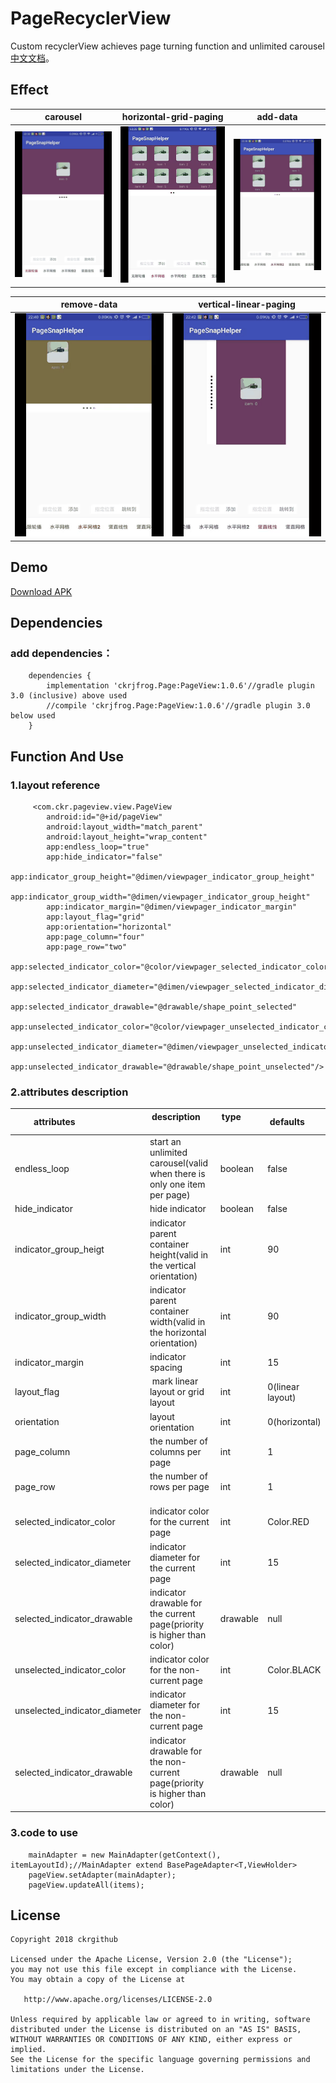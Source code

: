 # PageRecyclerView
Custom recyclerView achieves page turning function and unlimited carousel [中文文档](README-ZH.md)。

## Effect
| carousel     | horizontal-grid-paging    | add-data    |
| ------------ | ------------------------- | ----------- |
| ![](screenRecorder/Screenshot_1.gif) | ![](screenRecorder/Screenshot_2.gif) | ![](screenRecorder/Screenshot_3.gif)

| remove-data  | vertical-linear-paging |
| ------------ | ------------------------- |
| ![](screenRecorder/Screenshot_4.gif) | ![](screenRecorder/Screenshot_5.gif) |

## Demo
[Download APK](apk/app-debug.apk)

## Dependencies
### add dependencies：
```
	dependencies {
		implementation 'ckrjfrog.Page:PageView:1.0.6'//gradle plugin 3.0 (inclusive) above used
		//compile 'ckrjfrog.Page:PageView:1.0.6'//gradle plugin 3.0 below used
	}
```

## Function And Use
### 1.layout reference
```
     <com.ckr.pageview.view.PageView
        android:id="@+id/pageView"
        android:layout_width="match_parent"
        android:layout_height="wrap_content"
        app:endless_loop="true"
        app:hide_indicator="false"
        app:indicator_group_height="@dimen/viewpager_indicator_group_height"
        app:indicator_group_width="@dimen/viewpager_indicator_group_height"
        app:indicator_margin="@dimen/viewpager_indicator_margin"
        app:layout_flag="grid"
        app:orientation="horizontal"
        app:page_column="four"
        app:page_row="two"
        app:selected_indicator_color="@color/viewpager_selected_indicator_color"
        app:selected_indicator_diameter="@dimen/viewpager_selected_indicator_diameter"
        app:selected_indicator_drawable="@drawable/shape_point_selected"
        app:unselected_indicator_color="@color/viewpager_unselected_indicator_color"
        app:unselected_indicator_diameter="@dimen/viewpager_unselected_indicator_diameter"
        app:unselected_indicator_drawable="@drawable/shape_point_unselected"/>
```
### 2.attributes description
| attributes                    | description                   | type              | defaults         |
| ----------------------------- | ----------------------------- | ----------------- | ---------------- |
| endless_loop                  | start an unlimited carousel(valid when there is only one item per page) | boolean  | false		|
| hide_indicator                | hide indicator  														  | boolean  | false	|
| indicator_group_heigt         | indicator parent container height(valid in the vertical orientation) 	  |	 int     | 90		|
| indicator_group_width         | indicator parent container width(valid in the horizontal orientation)   | int      | 90		|
| indicator_margin				| indicator spacing  													  |  int     | 15       |
| layout_flag					| mark linear layout or grid layout                                       | int      | 0(linear layout)  |
| orientation					| layout orientation  													  | int      | 0(horizontal)     |
| page_column					| the number of columns per page  										  | int      | 1		|
| page_row						| the number of rows per page  											  |	int      | 1		|
| selected_indicator_color      | indicator color for the current page  									  | int      | Color.RED   |
| selected_indicator_diameter   | indicator diameter for the current page  								  |	int      | 15       |
| selected_indicator_drawable   | indicator drawable for the current page(priority is higher than color)  | drawable | null	    |
| unselected_indicator_color	| indicator color for the non-current page  								  | int      | Color.BLACK |
| unselected_indicator_diameter	| indicator diameter for the non-current page  							  | int      | 15 		|
| selected_indicator_drawable   | indicator drawable for the non-current page(priority is higher than color) | drawable | null	   |

### 3.code to use
```
    mainAdapter = new MainAdapter(getContext(), itemLayoutId);//MainAdapter extend BasePageAdapter<T,ViewHolder>
    pageView.setAdapter(mainAdapter);
    pageView.updateAll(items);
```

License
-------

    Copyright 2018 ckrgithub

    Licensed under the Apache License, Version 2.0 (the "License");
    you may not use this file except in compliance with the License.
    You may obtain a copy of the License at

       http://www.apache.org/licenses/LICENSE-2.0

    Unless required by applicable law or agreed to in writing, software
    distributed under the License is distributed on an "AS IS" BASIS,
    WITHOUT WARRANTIES OR CONDITIONS OF ANY KIND, either express or implied.
    See the License for the specific language governing permissions and
    limitations under the License.
